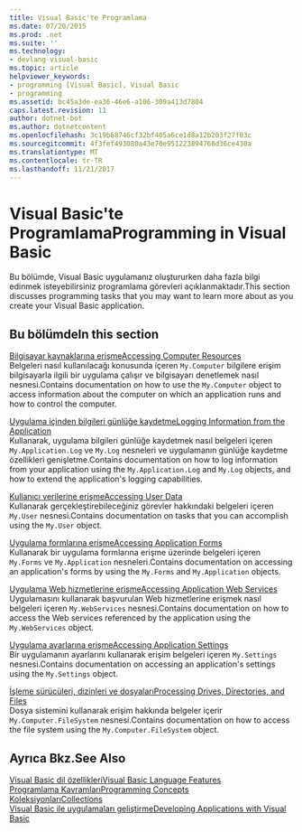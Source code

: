 ```yaml
---
title: Visual Basic'te Programlama
ms.date: 07/20/2015
ms.prod: .net
ms.suite: ''
ms.technology:
- devlang-visual-basic
ms.topic: article
helpviewer_keywords:
- programming [Visual Basic], Visual Basic
- programming
ms.assetid: bc45a3de-ea36-46e6-a106-309a413d7804
caps.latest.revision: 11
author: dotnet-bot
ms.author: dotnetcontent
ms.openlocfilehash: 3c19b68746cf32bf405a6ce1d8a12b203f27f03c
ms.sourcegitcommit: 4f3fef493080a43e70e951223894768d36ce430a
ms.translationtype: MT
ms.contentlocale: tr-TR
ms.lasthandoff: 11/21/2017
---
```

# <a name="programming-in-visual-basic"></a><span data-ttu-id="c7167-102">Visual Basic'te Programlama</span><span class="sxs-lookup"><span data-stu-id="c7167-102">Programming in Visual Basic</span></span>
<span data-ttu-id="c7167-103">Bu bölümde, Visual Basic uygulamanız oluştururken daha fazla bilgi edinmek isteyebilirsiniz programlama görevleri açıklanmaktadır.</span><span class="sxs-lookup"><span data-stu-id="c7167-103">This section discusses programming tasks that you may want to learn more about as you create your Visual Basic application.</span></span>  
  
## <a name="in-this-section"></a><span data-ttu-id="c7167-104">Bu bölümde</span><span class="sxs-lookup"><span data-stu-id="c7167-104">In this section</span></span>  
 [<span data-ttu-id="c7167-105">Bilgisayar kaynaklarına erişme</span><span class="sxs-lookup"><span data-stu-id="c7167-105">Accessing Computer Resources</span></span>](../../../visual-basic/developing-apps/programming/computer-resources/computer-resources.md)  
 <span data-ttu-id="c7167-106">Belgeleri nasıl kullanılacağı konusunda içeren `My.Computer` bilgilere erişim bilgisayarla ilgili bir uygulama çalışır ve bilgisayarı denetlemek nasıl nesnesi.</span><span class="sxs-lookup"><span data-stu-id="c7167-106">Contains documentation on how to use the `My.Computer` object to access information about the computer on which an application runs and how to control the computer.</span></span>  
  
 [<span data-ttu-id="c7167-107">Uygulama içinden bilgileri günlüğe kaydetme</span><span class="sxs-lookup"><span data-stu-id="c7167-107">Logging Information from the Application</span></span>](../../../visual-basic/developing-apps/programming/log-info/logging-information-from-the-application.md)  
 <span data-ttu-id="c7167-108">Kullanarak, uygulama bilgileri günlüğe kaydetmek nasıl belgeleri içeren `My.Application.Log` ve `My.Log` nesneleri ve uygulamanın günlüğe kaydetme özellikleri genişletme.</span><span class="sxs-lookup"><span data-stu-id="c7167-108">Contains documentation on how to log information from your application using the `My.Application.Log` and `My.Log` objects, and how to extend the application's logging capabilities.</span></span>  
  
 [<span data-ttu-id="c7167-109">Kullanıcı verilerine erişme</span><span class="sxs-lookup"><span data-stu-id="c7167-109">Accessing User Data</span></span>](../../../visual-basic/developing-apps/programming/accessing-user-data.md)  
 <span data-ttu-id="c7167-110">Kullanarak gerçekleştirebileceğiniz görevler hakkındaki belgeleri içeren `My.User` nesnesi.</span><span class="sxs-lookup"><span data-stu-id="c7167-110">Contains documentation on tasks that you can accomplish using the `My.User` object.</span></span>  
  
 [<span data-ttu-id="c7167-111">Uygulama formlarına erişme</span><span class="sxs-lookup"><span data-stu-id="c7167-111">Accessing Application Forms</span></span>](../../../visual-basic/developing-apps/programming/accessing-application-forms.md)  
 <span data-ttu-id="c7167-112">Kullanarak bir uygulama formlarına erişme üzerinde belgeleri içeren `My.Forms` ve `My.Application` nesneleri.</span><span class="sxs-lookup"><span data-stu-id="c7167-112">Contains documentation on accessing an application's forms by using the `My.Forms` and `My.Application` objects.</span></span>  
  
 [<span data-ttu-id="c7167-113">Uygulama Web hizmetlerine erişme</span><span class="sxs-lookup"><span data-stu-id="c7167-113">Accessing Application Web Services</span></span>](../../../visual-basic/developing-apps/programming/accessing-application-web-services.md)  
 <span data-ttu-id="c7167-114">Uygulamasını kullanarak başvurulan Web hizmetlerine erişmek nasıl belgeleri içeren `My.WebServices` nesnesi.</span><span class="sxs-lookup"><span data-stu-id="c7167-114">Contains documentation on how to access the Web services referenced by the application using the `My.WebServices` object.</span></span>  
  
 [<span data-ttu-id="c7167-115">Uygulama ayarlarına erişme</span><span class="sxs-lookup"><span data-stu-id="c7167-115">Accessing Application Settings</span></span>](../../../visual-basic/developing-apps/programming/app-settings/accessing-application-settings.md)  
 <span data-ttu-id="c7167-116">Bir uygulamanın ayarlarını kullanarak erişim belgeleri içeren `My.Settings` nesnesi.</span><span class="sxs-lookup"><span data-stu-id="c7167-116">Contains documentation on accessing an application's settings using the `My.Settings` object.</span></span>  
  
 [<span data-ttu-id="c7167-117">İşleme sürücüleri, dizinleri ve dosyaları</span><span class="sxs-lookup"><span data-stu-id="c7167-117">Processing Drives, Directories, and Files</span></span>](../../../visual-basic/developing-apps/programming/drives-directories-files/processing.md)  
 <span data-ttu-id="c7167-118">Dosya sistemini kullanarak erişim hakkında belgeler içerir `My.Computer.FileSystem` nesnesi.</span><span class="sxs-lookup"><span data-stu-id="c7167-118">Contains documentation on how to access the file system using the `My.Computer.FileSystem` object.</span></span>  
  
## <a name="see-also"></a><span data-ttu-id="c7167-119">Ayrıca Bkz.</span><span class="sxs-lookup"><span data-stu-id="c7167-119">See Also</span></span>  
 [<span data-ttu-id="c7167-120">Visual Basic dil özellikleri</span><span class="sxs-lookup"><span data-stu-id="c7167-120">Visual Basic Language Features</span></span>](../../../visual-basic/programming-guide/language-features/index.md)  
 [<span data-ttu-id="c7167-121">Programlama Kavramları</span><span class="sxs-lookup"><span data-stu-id="c7167-121">Programming Concepts</span></span>](../../../visual-basic/programming-guide/concepts/index.md)  
 [<span data-ttu-id="c7167-122">Koleksiyonları</span><span class="sxs-lookup"><span data-stu-id="c7167-122">Collections</span></span>](../../../visual-basic/programming-guide/concepts/collections.md)  
 [<span data-ttu-id="c7167-123">Visual Basic ile uygulamaları geliştirme</span><span class="sxs-lookup"><span data-stu-id="c7167-123">Developing Applications with Visual Basic</span></span>](../../../visual-basic/developing-apps/index.md)

